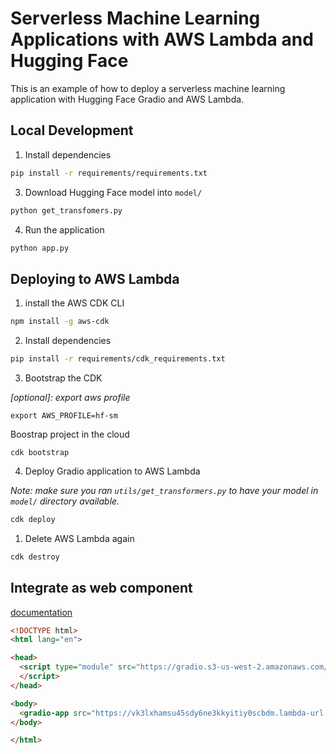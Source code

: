 # Serverless Machine Learning Applications with AWS Lambda and Hugging Face 

This is an example of how to deploy a serverless machine learning application with Hugging Face Gradio and AWS Lambda.


## Local Development

1. Install dependencies

```bash
pip install -r requirements/requirements.txt
```

3. Download Hugging Face model into `model/`
```bash
python get_transfomers.py
```

4. Run the application

```bash
python app.py
```

## Deploying to AWS Lambda

1. install the AWS CDK CLI

```bash
npm install -g aws-cdk
```

2. Install dependencies

```bash
pip install -r requirements/cdk_requirements.txt
```

3. Bootstrap the CDK

_[optional]: export aws profile_
```
export AWS_PROFILE=hf-sm
```

Boostrap project in the cloud
```
cdk bootstrap
```

4. Deploy Gradio application to AWS Lambda

_Note: make sure you ran `utils/get_transformers.py` to have your model in `model/` directory available._

```bash
cdk deploy 
```

1. Delete AWS Lambda again

```bash
cdk destroy
```

## Integrate as web component

[documentation](https://github.com/gradio-app/gradio/blob/f346118133866a4186b46ce9d3c7e3aab844577a/ui/packages/app/src/main.ts)

```html
<!DOCTYPE html>
<html lang="en">

<head>
  <script type="module" src="https://gradio.s3-us-west-2.amazonaws.com/3.4/gradio.js">
  </script>
</head>

<body>
  <gradio-app src="https://vk3lxhamsu45sdy6ne3kkyitiy0scbdm.lambda-url.eu-west-1.on.aws/"></gradio-app>
</body>

</html>
```